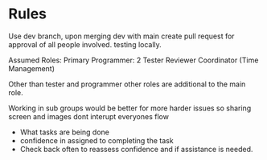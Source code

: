 # Rules
Use dev branch, upon merging dev with main create pull request for approval of all people involved. testing locally.

Assumed Roles: 
Primary Programmer: 2
Tester
Reviewer
Coordinator (Time Management)

Other than tester and programmer other roles are additional to the main role.

Working in sub groups would be better for more harder issues so sharing screen and images dont interupt everyones flow

- What tasks are being done
- confidence in assigned to completing the task
- Check back often to reassess confidence and if assistance is needed.
